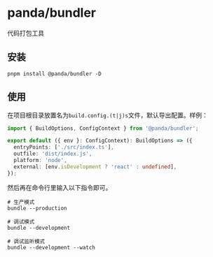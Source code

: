 # panda/bundler

代码打包工具

## 安装

```shell
pnpm install @panda/bundler -D
```

## 使用

在项目根目录放置名为`build.config.(t|j)s`文件，默认导出配置。样例：  
```typescript
import { BuildOptions, ConfigContext } from '@panda/bundler';

export default ({ env }: ConfigContext): BuildOptions => ({
  entryPoints: ['./src/index.ts'],
  outfile: 'dist/index.js',
  platform: 'node',
  external: [env.isDevelopment ? 'react' : undefined],
});
```

然后再在命令行里输入以下指令即可。

```shell
# 生产模式
bundle --production

# 调试模式
bundle --development

# 调试监听模式
bundle --development --watch
```
